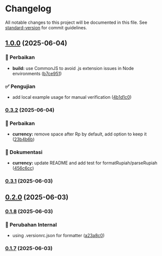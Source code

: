# Changelog

All notable changes to this project will be documented in this file. See [standard-version](https://github.com/conventional-changelog/standard-version) for commit guidelines.

## [1.0.0](https://github.com/liu-purnomo/indo-format/compare/v0.3.2...v1.0.0) (2025-06-04)


### 🐛 Perbaikan

* **build:** use CommonJS to avoid .js extension issues in Node environments ([b7ce951](https://github.com/liu-purnomo/indo-format/commit/b7ce951ed25244f8b0f9ed3e2ed0d0e2176a9b37))


### ✅ Pengujian

* add local example usage for manual verification ([4b1d1c0](https://github.com/liu-purnomo/indo-format/commit/4b1d1c0c11a24c37ee42619e2b6c56c3b007670c))

### [0.3.2](https://github.com/liu-purnomo/indo-format/compare/v0.3.1...v0.3.2) (2025-06-04)


### 🐛 Perbaikan

* **currency:** remove space after Rp by default, add option to keep it ([23b4b6b](https://github.com/liu-purnomo/indo-format/commit/23b4b6be9fbba9d75d45e96fa5f8bd124c6be862))


### 📝 Dokumentasi

* **currency:** update README and add test for formatRupiah/parseRupiah ([456c6cc](https://github.com/liu-purnomo/indo-format/commit/456c6ccf6386201cd7ad5587aafd9efb2310be16))

### [0.3.1](https://github.com/liu-purnomo/indo-format/compare/v0.3.0...v0.3.1) (2025-06-03)

## [0.2.0](https://github.com/liu-purnomo/indo-format/compare/v0.1.8...v0.2.0) (2025-06-03)

### [0.1.8](https://github.com/liu-purnomo/indo-format/compare/v0.1.7...v0.1.8) (2025-06-03)


### 🔧 Perubahan Internal

* using .versionrc.json for formatter ([a23a8c0](https://github.com/liu-purnomo/indo-format/commit/a23a8c0b6ad71d56bd92e0d626a9364cc4452257))

### [0.1.7](https://github.com/liu-purnomo/indo-format/compare/v0.1.6...v0.1.7) (2025-06-03)
